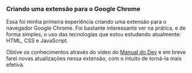 <h3>Criando uma extensão para o Google Chrome</h3>
<p>Essa foi minha primeira experiência criando uma extensão para o navegador Google Chrome. Foi bastante interessante ver na prática, e de forma simples, o uso das tecnologias que estou estudando atualmente: HTML, CSS e JavaScript. </p>

<p>Obtive os conhecimentos através do vídeo do <a href="https://www.youtube.com/watch?v=pdBtFnheeKE&ab_channel=ManualdoDev"><span>Manual do Dev</span></a> e em breve farei novas atualizações nessa extensão, com o intuito de torná-la mais efetiva.</p>




